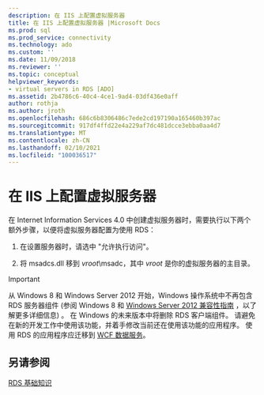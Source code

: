 ```yaml
---
description: 在 IIS 上配置虚拟服务器
title: 在 IIS 上配置虚拟服务器 |Microsoft Docs
ms.prod: sql
ms.prod_service: connectivity
ms.technology: ado
ms.custom: ''
ms.date: 11/09/2018
ms.reviewer: ''
ms.topic: conceptual
helpviewer_keywords:
- virtual servers in RDS [ADO]
ms.assetid: 2b4786c6-40c4-4ce1-9ad4-03df436e0aff
author: rothja
ms.author: jroth
ms.openlocfilehash: 686c6b8306486c7ede2cd197190a165460b397ac
ms.sourcegitcommit: 917df4ffd22e4a229af7dc481dcce3ebba0aa4d7
ms.translationtype: MT
ms.contentlocale: zh-CN
ms.lasthandoff: 02/10/2021
ms.locfileid: "100036517"
---
```

# <a name="configuring-virtual-servers-on-iis"></a>在 IIS 上配置虚拟服务器
在 Internet Information Services 4.0 中创建虚拟服务器时，需要执行以下两个额外步骤，以便将虚拟服务器配置为使用 RDS：  
  
1.  在设置服务器时，请选中 "允许执行访问"。  
  
2.  将 msadcs.dll 移到 *vroot*\msadc，其中 *vroot* 是你的虚拟服务器的主目录。  
  
> [!IMPORTANT]
>  从 Windows 8 和 Windows Server 2012 开始，Windows 操作系统中不再包含 RDS 服务器组件 (参阅 Windows 8 和 [Windows Server 2012 兼容性指南](https://www.microsoft.com/download/details.aspx?id=27416) ，以了解更多详细信息) 。 在 Windows 的未来版本中将删除 RDS 客户端组件。 请避免在新的开发工作中使用该功能，并着手修改当前还在使用该功能的应用程序。 使用 RDS 的应用程序应迁移到 [WCF 数据服务](/dotnet/framework/wcf/)。  
  
## <a name="see-also"></a>另请参阅  
 [RDS 基础知识](./rds-fundamentals.md)